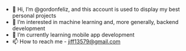 - 👋 Hi, I’m @gordonfeliz, and this account is used to display my best personal projects
- 👀 I’m interested in machine learning and, more generally, backend development
- 🌱 I’m currently learning mobile app development
- 📫 How to reach me - jiff13579@gmail.com
